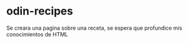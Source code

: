 # odin-recipes
Se creara una pagina sobre una receta, se espera que profundice mis conocimientos de HTML